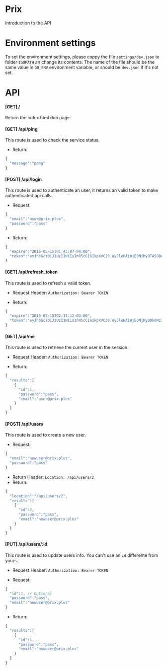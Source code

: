 # Prix

Introduction to the API

# Environment settings

To set the environment settings, please coppy the file `settings/dev.json` to folder `$GOPATH` an change its contents. The name of the file should be the same value in `GO_ENV` environment variable, or should be `dev.json` if it's not set.

# API

#### [GET] /
Return the index.html dub page.


#### [GET] /api/ping
This route is used to check the service status.

- Return:
```javascript
{
  "message":"pong"
}
```


#### [POST] /api/login
This route is used to authenticate an user, it returns an valid token to make authenticated api calls.

- Request:
```javascript
{
  "email":"user@prix.plus",
  "password":"pass"
}
```

- Return:
```javascript
{
  "expire":"2016-05-15T01:43:07-04:00",
  "token":"eyJhbGciOiJIUzI1NiIsInR5cCI6IkpXVCJ9.eyJleHAiOjE0NjMyOTA5ODcsImlkIjoxfQ.ROZ9l2I41QE3Mz9jhJdLmqHAQpQr5SazzCU7q-8WSnk"
}
```


#### [GET] /api/refresh_token
This route is used to refresh a valid token.

- Request Header: `Authorization: Bearer TOKEN`

- Return:
```javascript
{
  "expire":"2016-05-15T02:17:12-03:00",
  "token":"eyJhbGciOiJIUzI1NiIsInR5cCI6IkpXVCJ9.eyJleHAiOjE0NjMyODk0MzIsImlkIjoxfQ.8Rz7x1s7CJ4xZ-PDomuV8bAvgmhIp6nSoPDjfJ2Bha0"
}
```


#### [GET] /api/me
This route is used to retrieve the current user in the session.

- Request Header: `Authorization: Bearer TOKEN`

- Return:
```javascript
{
  "results":[
    {
      "id":1,
      "password":"pass",
      "email":"user@prix.plus"
    }
  ]
}
```


#### [POST] /api/users
This route is used to create a new user.

- Request:
```javascript
{
  "email":"newuser@prix.plus",
  "password":"pass"
}
```

- Return Header: `Location: /api/users/2`
- Return:
```javascript
{
  "location":"/api/users/2",
  "results":[
    {
      "id":2,
      "password":"pass",
      "email":"newuser@prix.plus"
    }
  ]
}
```


#### [PUT] /api/users/:id
This route is used to update users info. You can't use an `id` differente from yours.

- Request Header: `Authorization: Bearer TOKEN`

- Request:
```javascript
{
  "id":1, // Optional
  "password":"pass",
  "email":"newuser@prix.plus"
}
```

- Return:
```javascript
{
  "results":[
    {
      "id":1,
      "password":"pass",
      "email":"newuser@prix.plus"
    }
  ]
}
```